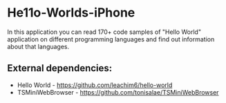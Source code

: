 He11o-Worlds-iPhone
==================

In this application you can read 170+ code samples of "Hello World" application on different programming languages and find out information about that languages. 


External dependencies:
----------------------

 * Hello World - https://github.com/leachim6/hello-world
 * TSMiniWebBrowser - https://github.com/tonisalae/TSMiniWebBrowser
